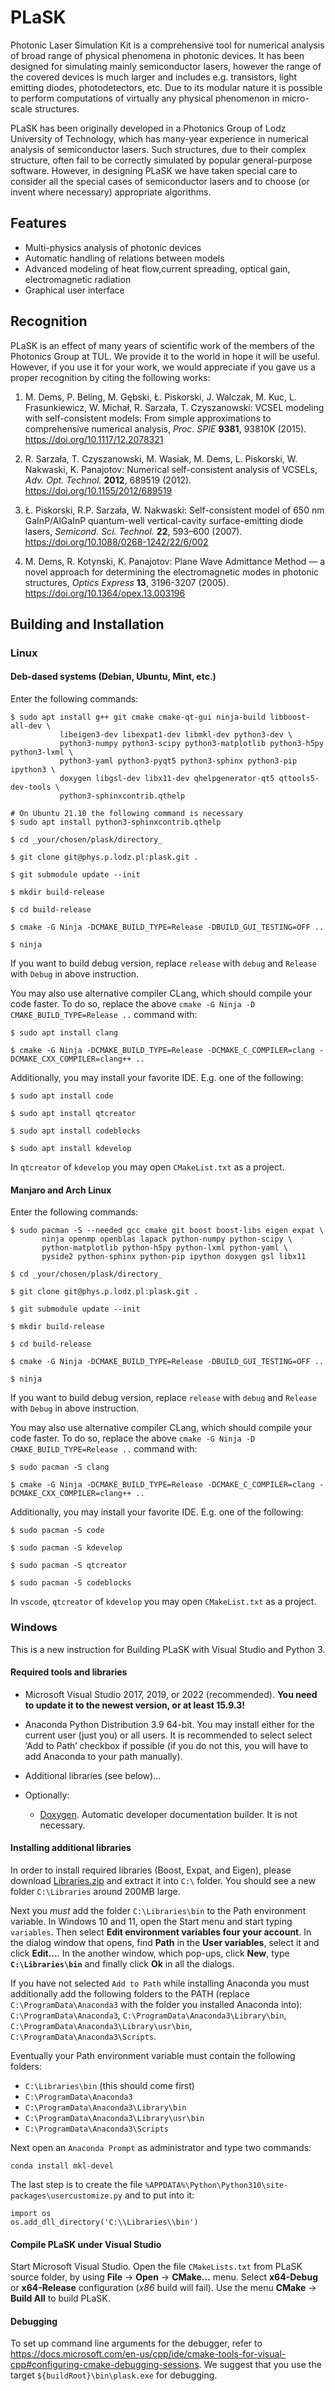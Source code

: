 # PLaSK

Photonic Laser Simulation Kit is a comprehensive tool for numerical analysis
of broad range of physical phenomena in photonic devices. It has been designed
for simulating mainly semiconductor lasers, however the range of the covered
devices is much larger and includes e.g. transistors, light emitting diodes,
photodetectors, etc. Due to its modular nature it is possible to perform
computations of virtually any physical phenomenon in micro-scale structures.

PLaSK has been originally developed in a Photonics Group of Lodz University of Technology, which
has many-year experience in numerical analysis of semiconductor lasers. Such structures, due to their
complex structure, often fail to be correctly simulated by popular general-purpose software.
However, in designing PLaSK we have taken special care to consider all the special cases
of semiconductor lasers and to choose (or invent where necessary) appropriate algorithms.


## Features

- Multi-physics analysis of photonic devices
- Automatic handling of relations between models
- Advanced modeling of heat flow,current spreading, optical gain, electromagnetic radiation
- Graphical user interface


## Recognition

PLaSK is an effect of many years of scientific work of the members of the Photonics Group at TUL.
We provide it to the world in hope it will be useful. However, if you use it for your work, we would
appreciate if you gave us a proper recognition by citing the following works:

1. M. Dems, P. Beling, M. Gębski, Ł. Piskorski, J. Walczak, M. Kuc, L. Frasunkiewicz, W. Michał, R. Sarzała,
   T. Czyszanowski: VCSEL modeling with self-consistent models: From simple approximations to comprehensive
   numerical analysis, *Proc. SPIE* **9381**, 93810K (2015).
   <https://doi.org/10.1117/12.2078321>

2. R. Sarzała, T. Czyszanowski, M. Wasiak, M. Dems, L. Piskorski, W. Nakwaski, K. Panajotov:
   Numerical self-consistent analysis of VCSELs, *Adv. Opt. Technol.* **2012**, 689519 (2012).
   <https://doi.org/10.1155/2012/689519>

3. Ł. Piskorski, R.P. Sarzała, W. Nakwaski: Self-consistent model of 650 nm GaInP/AlGaInP quantum-well
   vertical-cavity surface-emitting diode lasers, *Semicond. Sci. Technol.* **22**, 593–600 (2007).
   <https://doi.org/10.1088/0268-1242/22/6/002>


4. M. Dems, R. Kotynski, K. Panajotov: Plane Wave Admittance Method — a novel approach for determining
   the electromagnetic modes in photonic structures, *Optics Express* **13**, 3196-3207 (2005).
   <https://doi.org/10.1364/opex.13.003196>


## Building and Installation

### Linux

#### Deb-dased systems (Debian, Ubuntu, Mint, etc.)

Enter the following commands:

    $ sudo apt install g++ git cmake cmake-qt-gui ninja-build libboost-all-dev \
               libeigen3-dev libexpat1-dev libmkl-dev python3-dev \
               python3-numpy python3-scipy python3-matplotlib python3-h5py python3-lxml \
               python3-yaml python3-pyqt5 python3-sphinx python3-pip ipython3 \
               doxygen libgsl-dev libx11-dev qhelpgenerator-qt5 qttools5-dev-tools \
               python3-sphinxcontrib.qthelp

    # On Ubuntu 21.10 the following command is necessary
    $ sudo apt install python3-sphinxcontrib.qthelp

    $ cd _your/chosen/plask/directory_

    $ git clone git@phys.p.lodz.pl:plask.git .

    $ git submodule update --init

    $ mkdir build-release

    $ cd build-release

    $ cmake -G Ninja -DCMAKE_BUILD_TYPE=Release -DBUILD_GUI_TESTING=OFF ..

    $ ninja

If you want to build debug version, replace `release` with `debug` and `Release` with `Debug` in above instruction.

You may also use alternative compiler CLang, which should compile your code faster. To do so, replace the above
`cmake -G Ninja -D CMAKE_BUILD_TYPE=Release ..` command with:

    $ sudo apt install clang

    $ cmake -G Ninja -DCMAKE_BUILD_TYPE=Release -DCMAKE_C_COMPILER=clang -DCMAKE_CXX_COMPILER=clang++ ..


Additionally, you may install your favorite IDE. E.g. one of the following:

    $ sudo apt install code

    $ sudo apt install qtcreator

    $ sudo apt install codeblocks

    $ sudo apt install kdevelop

In `qtcreator` of `kdevelop` you may open `CMakeList.txt` as a project.

#### Manjaro and Arch Linux

Enter the following commands:

    $ sudo pacman -S --needed gcc cmake git boost boost-libs eigen expat \
           ninja openmp openblas lapack python-numpy python-scipy \
           python-matplotlib python-h5py python-lxml python-yaml \
           pyside2 python-sphinx python-pip ipython doxygen gsl libx11

    $ cd _your/chosen/plask/directory_

    $ git clone git@phys.p.lodz.pl:plask.git .

    $ git submodule update --init

    $ mkdir build-release

    $ cd build-release

    $ cmake -G Ninja -DCMAKE_BUILD_TYPE=Release -DBUILD_GUI_TESTING=OFF ..

    $ ninja

If you want to build debug version, replace `release` with `debug` and `Release` with `Debug` in above instruction.

You may also use alternative compiler CLang, which should compile your code faster. To do so, replace the above
`cmake -G Ninja -D CMAKE_BUILD_TYPE=Release ..` command with:

    $ sudo pacman -S clang

    $ cmake -G Ninja -DCMAKE_BUILD_TYPE=Release -DCMAKE_C_COMPILER=clang -DCMAKE_CXX_COMPILER=clang++ ..


Additionally, you may install your favorite IDE. E.g. one of the following:

    $ sudo pacman -S code

    $ sudo pacman -S kdevelop

    $ sudo pacman -S qtcreator

    $ sudo pacman -S codeblocks

In `vscode`, `qtcreator` of `kdevelop` you may open `CMakeList.txt` as a project.

### Windows

This is a new instruction for Building PLaSK with Visual Studio and Python 3.

#### Required tools and libraries

- Microsoft Visual Studio 2017, 2019, or 2022 (recommended). **You need to update it to the newest version, or at least 15.9.3!**

- Anaconda Python Distribution 3.9 64-bit. You may install either for the current user (just you) or all users.
  It is recommended to select select ‘Add to Path’ checkbox if possible (if you do not this, you will have to add Anaconda
  to your path manually).

- Additional libraries (see below)...

- Optionally:
  - [Doxygen](https://www.doxygen.nl/download.html#srcbin). Automatic developer documentation builder. It is not necessary.

#### Installing additional libraries

In order to install required libraries (Boost, Expat, and Eigen), please download
[Libraries.zip](https://get.plask.app/packages/Libraries.zip) and extract it into `C:\` folder.
You should see a new folder `C:\Libraries` around 200MB large.

Next you *must* add the folder `C:\Libraries\bin` to the Path environment variable. In Windows 10 and 11, open the Start menu
and start typing `variables`. Then select **Edit environment variables four your account**. In the dialog window that opens,
find **Path** in the **User variables**, select it and click **Edit...**. In the another window, which pop-ups, click **New**,
type **`C:\Libraries\bin`** and finally click **Ok** in all the dialogs.

If you have not selected `Add to Path` while installing Anaconda you must additionally add the following folders to
the PATH (replace `C:\ProgramData\Anaconda3` with the folder you installed Anaconda into): `C:\ProgramData\Anaconda3`,
`C:\ProgramData\Anaconda3\Library\bin`, `C:\ProgramData\Anaconda3\Library\usr\bin`, `C:\ProgramData\Anaconda3\Scripts`.

Eventually your Path environment variable must contain the following folders:

- `C:\Libraries\bin` (this should come first)
- `C:\ProgramData\Anaconda3`
- `C:\ProgramData\Anaconda3\Library\bin`
- `C:\ProgramData\Anaconda3\Library\usr\bin`
- `C:\ProgramData\Anaconda3\Scripts`

Next open an `Anaconda Prompt` as administrator and type two commands:

    conda install mkl-devel

The last step is to create the file `%APPDATA%\Python\Python310\site-packages\usercustomize.py` and to put into it:

    import os
    os.add_dll_directory('C:\\Libraries\\bin')


#### Compile PLaSK under Visual Studio

Start Microsoft Visual Studio. Open the file `CMakeLists.txt` from PLaSK source folder, by using
**File** → **Open** → **CMake...** menu. Select **x64-Debug** or **x64-Release** configuration (*x86* build will fail).
Use the menu **CMake** → **Build All** to build PLaSK.

#### Debugging

To set up command line arguments for the debugger, refer to
<https://docs.microsoft.com/en-us/cpp/ide/cmake-tools-for-visual-cpp#configuring-cmake-debugging-sessions>.
We suggest that you use the target `${buildRoot}\bin\plask.exe` for debugging.
